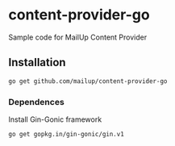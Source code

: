 # content-provider-go
Sample code for MailUp Content Provider 

## Installation

```Bash
go get github.com/mailup/content-provider-go

```

### Dependences
Install Gin-Gonic framework
```Bash
go get gopkg.in/gin-gonic/gin.v1
```
